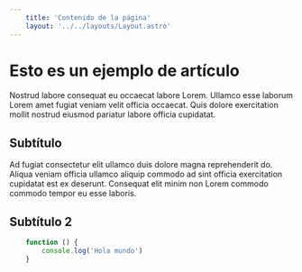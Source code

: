 ```yaml
---
    title: 'Contenido de la página'
    layout: '../../layouts/Layout.astro'
---
```


# Esto es un ejemplo de artículo

Nostrud labore consequat eu occaecat labore Lorem. Ullamco esse laborum Lorem amet fugiat veniam velit officia occaecat. Quis dolore exercitation mollit nostrud eiusmod pariatur labore officia cupidatat.

## Subtítulo

Ad fugiat consectetur elit ullamco duis dolore magna reprehenderit do. Aliqua veniam officia ullamco aliquip commodo ad sint officia exercitation cupidatat est ex deserunt. Consequat elit minim non Lorem commodo commodo tempor eu esse laboris.

## Subtítulo 2

```javascript
    function () {
        console.log('Hola mundo')
    }
```